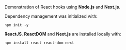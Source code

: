 Demonstration of React hooks using **Node.js** and **Next.js**.

Dependency management was initialized with:

```npm init -y```

**ReactJS**, **ReactDOM** and **Next.js** are installed locally with:

```npm install react react-dom next```